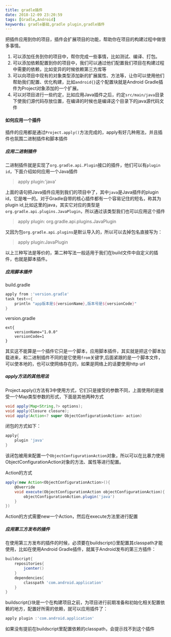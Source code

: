 ```yaml
---
title: gradle插件
date: 2018-12-09 23:20:59
tags: [Gradle,Android]
keywords: gradle基础,gradle plugin,gradle插件
---
```


把插件应用到你的项目，插件会扩展项目的功能，帮助你在项目的构建过程中做很多事情。

1. 可以添加任务到你的项目中，帮你完成一些事情，比如测试、编译、打包。
2. 可以添加依赖配置到你的项目中，我们可以通过他们配置我们项目在构建过程中需要的依赖，比如变异的时候依赖第三方库等
3. 可以向项目中现有的对象类型添加新的扩展属性、方法等，让你可以使用他们帮助我们配置、优化构建，比如`android{}`这个配置块就是Android Gradle插件为Project对象添加的一个扩展。
4. 可以对项目进行一些约定，比如应用Java插件之后，约定`src/main/java`目录下使我们源代码存放位置，在编译的时候也是编译这个目录下的java源代码文件

<!-- more -->

#### 如何应用一个插件

插件的应用都是通过`Project.apply()`方法完成的，apply有好几种用法，并且插件也氛围二进制插件和脚本插件


##### 应用二进制插件

二进制插件就是实现了`org.gradle.api.Plugin`接口的插件，他们可以有`plugin id`，下面介绍如何应用一个Java插件

> apply plugin:'java'

上面的语句把Java插件应用到我们的项目中了，其中`java`是Java插件的plugin id，它是唯一的。对于Gradle自带的核心插件都有一个容易记住的短名，称其为plugin id,比如这里的java，其实它对应的类型是`org.gradle.api.plugins.JavaPlugin`，所以通过该类型我们也可以应用这个插件

> apply plugin: org.gradle.api.plugins.JavaPlugin

又因为包`org.gradle.api.plugins`是默认导入的，所以可以去掉包名直接写为：

> apply plugin:JavaPlugin

以上三种写法是等价的，第二种写法一般适用于我们在build文件中自定义的插件，也就是脚本插件。

##### 应用脚本插件

build.gradle

``` groovy
apply from :'version.gradle'
task test<<{
    println "app版本是${versionName},版本号是${versionCode}"
}
```

version.gradle

``` :jack_o_lantern:
ext{
    versionName="1.0.0"
    versionCode=1
}
```

其实这不能算是一个插件它只是一个脚本，应用脚本插件，其实就是把这个脚本加载进来，和二进制插件不同的是它使用`from`关键字,后面紧跟的是一个脚本文件，可以使本地的，也可以使网络存在的，如果是网络上的话要使用http url

##### apply方法的其他用法

Project.apply()方法有3中使用方式，它们只是接受的参数不同，上面使用的是接受一个Map类型参数的形式，下面是其他两种方式

``` groovy
void apply(Map<String,?> options);
void apply(Closure closure);
void apply(Action<? super ObjectConfigurationAction> action)
```

闭包的方式如下：

``` groovy
apply{
    plugin 'java'
}
```

该闭包被用来配置一个`ObjectConfigurationAction`对象，所以可以在比暴力使用ObjectConfigurationAction对象的方法、属性等进行配置。

Action的方式

``` groovy
apply(new Action<ObjectConfigurationAction>(){
    @Override
    void execute(ObjectConfigurationAction objectConfigurationAction){
        objectConfigurationAction.plugin('java')
    }
})
```

Action的方式需要new一个Action，然后在execute方法里进行配置

##### 应用第三方发布的插件

在使用第三方发布的插件的时候，必须要在buildscript{}里配置其classpath才能使用，比如在使用Android Gradle插件，就属于Android发布的第三方插件：

``` groovy
buildscript{
    repositories{
        jcenter()
    }
    dependencies{
        classpath 'com.android.application'
    }
}

```

buildscript{}块是一个在构建项目之前，为项目进行前期准备和初始化相关配置依赖的地方，配置好所需的依赖，就可以应用插件了：

``` groovy
apply plugin :'com.android.application'
```

如果没有提前在buildscript里配置依赖的classpath，会提示找不到这个插件

